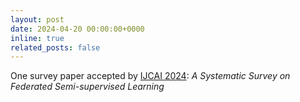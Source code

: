 ```yaml
---
layout: post
date: 2024-04-20 00:00:00+0000
inline: true
related_posts: false
---
```


One survey paper accepted by [IJCAI 2024](https://ijcai24.org/): *A Systematic Survey on Federated Semi-supervised Learning*
